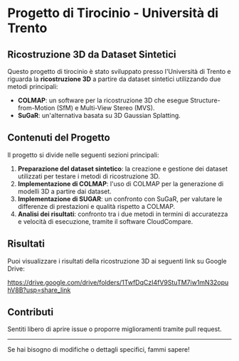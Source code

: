 # Progetto di Tirocinio - Università di Trento

## Ricostruzione 3D da Dataset Sintetici

Questo progetto di tirocinio è stato sviluppato presso l'Università di Trento e riguarda la **ricostruzione 3D** a partire da dataset sintetici utilizzando due metodi principali:

- **COLMAP**: un software per la ricostruzione 3D che esegue Structure-from-Motion (SfM) e Multi-View Stereo (MVS).
- **SuGaR**: un'alternativa basata su 3D Gaussian Splatting.

## Contenuti del Progetto

Il progetto si divide nelle seguenti sezioni principali:

1. **Preparazione del dataset sintetico**: la creazione e gestione dei dataset utilizzati per testare i metodi di ricostruzione 3D.
2. **Implementazione di COLMAP**: l'uso di COLMAP per la generazione di modelli 3D a partire dai dataset.
3. **Implementazione di SUGAR**: un confronto con SuGaR, per valutare le differenze di prestazioni e qualità rispetto a COLMAP.
4. **Analisi dei risultati**: confronto tra i due metodi in termini di accuratezza e velocità di esecuzione, tramite il software CloudCompare.


## Risultati

Puoi visualizzare i risultati della ricostruzione 3D ai seguenti link su Google Drive:

https://drive.google.com/drive/folders/1TwfDqCzI4fV9StuTM7iw1mN32opuhV8B?usp=share_link

## Contributi

Sentiti libero di aprire issue o proporre miglioramenti tramite pull request.

---

Se hai bisogno di modifiche o dettagli specifici, fammi sapere!
